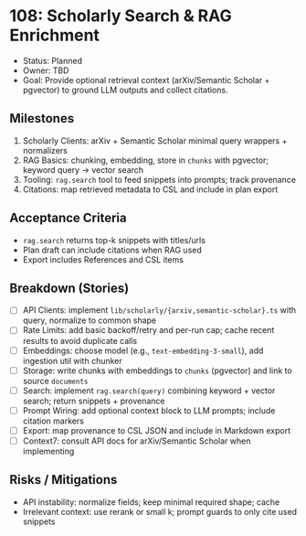# 108: Scholarly Search & RAG Enrichment

- Status: Planned
- Owner: TBD
- Goal: Provide optional retrieval context (arXiv/Semantic Scholar + pgvector) to ground LLM outputs and collect citations.

## Milestones
1) Scholarly Clients: arXiv + Semantic Scholar minimal query wrappers + normalizers
2) RAG Basics: chunking, embedding, store in `chunks` with pgvector; keyword query → vector search
3) Tooling: `rag.search` tool to feed snippets into prompts; track provenance
4) Citations: map retrieved metadata to CSL and include in plan export

## Acceptance Criteria
- `rag.search` returns top-k snippets with titles/urls
- Plan draft can include citations when RAG used
- Export includes References and CSL items

## Breakdown (Stories)
- [ ] API Clients: implement `lib/scholarly/{arxiv,semantic-scholar}.ts` with query, normalize to common shape
- [ ] Rate Limits: add basic backoff/retry and per-run cap; cache recent results to avoid duplicate calls
- [ ] Embeddings: choose model (e.g., `text-embedding-3-small`), add ingestion util with chunker
- [ ] Storage: write chunks with embeddings to `chunks` (pgvector) and link to source `documents`
- [ ] Search: implement `rag.search(query)` combining keyword + vector search; return snippets + provenance
- [ ] Prompt Wiring: add optional context block to LLM prompts; include citation markers
- [ ] Export: map provenance to CSL JSON and include in Markdown export
- [ ] Context7: consult API docs for arXiv/Semantic Scholar when implementing

## Risks / Mitigations
- API instability: normalize fields; keep minimal required shape; cache
- Irrelevant context: use rerank or small k; prompt guards to only cite used snippets
